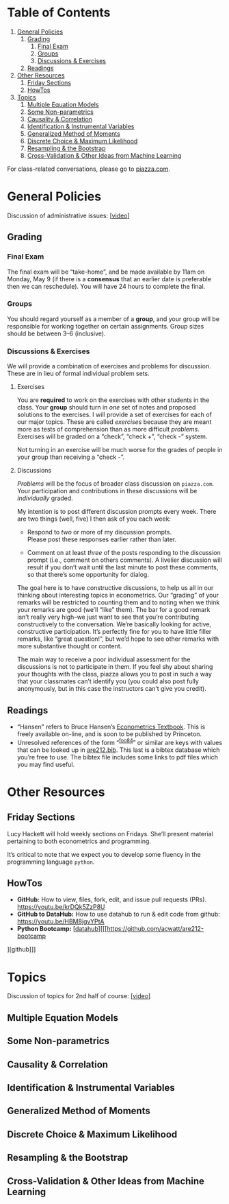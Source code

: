 
# Table of Contents

1.  [General Policies](#orgf960edf)
    1.  [Grading](#orgee51165)
        1.  [Final Exam](#orgdcead41)
        2.  [Groups](#org6d4f280)
        3.  [Discussions & Exercises](#org921188c)
    2.  [Readings](#org664a671)
2.  [Other Resources](#org24f3a82)
    1.  [Friday Sections](#org2860937)
    2.  [HowTos](#org9e9f8b1)
3.  [Topics](#org87d4348)
    1.  [Multiple Equation Models](#org82948d6)
    2.  [Some Non-parametrics](#org381fba4)
    3.  [Causality & Correlation](#orgce39038)
    4.  [Identification & Instrumental Variables](#orgf5c6510)
    5.  [Generalized Method of Moments](#org56c603e)
    6.  [Discrete Choice & Maximum Likelihood](#org7958ab8)
    7.  [Resampling &  the Bootstrap](#org306b8aa)
    8.  [Cross-Validation & Other Ideas from Machine Learning](#org55c5b27)

For class-related conversations, please go to [piazza.com](https://piazza.com/class/km9z4xiuham24j).


<a id="orgf960edf"></a>

# General Policies

Discussion of administrative issues: [[video](https://drive.google.com/file/d/1lrcl99dxnaH2APiQ7d5EwppcpMbhpM8-)]


<a id="orgee51165"></a>

## Grading


<a id="orgdcead41"></a>

### Final Exam

The final exam will be &ldquo;take-home&rdquo;, and be made available by 11am on
Monday, May 9 (if there is a **consensus** that an earlier date is
preferable then we can reschedule).  You will have 24 hours to
complete the final.


<a id="org6d4f280"></a>

### Groups

You should regard yourself as a member of a **group**, and your
group will be responsible for working together on certain
assignments.  Group sizes should be between 3&#x2013;6 (inclusive).  


<a id="org921188c"></a>

### Discussions & Exercises

We will provide a combination of exercises and problems for
discussion.  These are in lieu of formal individual problem sets.  

1.  Exercises

    You are **required** to work on the exercises with other students in
    the class.  Your **group** should turn in *one* set of notes and
    proposed solutions to the exercises.   I will provide a set of
    exercises for each of our major topics.   These are called
    *exercises* because they are meant more as tests of comprehension
    than as more difficult *problems*.  Exercises will be graded on a
    &ldquo;check&rdquo;, &ldquo;check +&rdquo;, &ldquo;check -&rdquo; system.  
    
    Not turning in an exercise will be much worse for the grades of
    people in your group than receiving a &ldquo;check -&rdquo;.

2.  Discussions

    *Problems* will be the focus of broader class discussion on `piazza.com`.  Your
    participation and contributions in these discussions will be
    *individually* graded.
    
    My intention is to post different discussion prompts every week.
    There are two things (well, five) I then ask of you each week: 
    
    -   Respond to *two* or more of my discussion prompts.  
        Please post these responses earlier rather than later.
    
    -   Comment on at least *three* of the posts responding to the
        discussion prompt (i.e., comment on others comments).  A
        livelier discussion will result if you don&rsquo;t wait until the
        last minute to post these comments, so that there&rsquo;s some
        opportunity for dialog.
    
    The goal here is to have constructive discussions, to help us all
    in our thinking about interesting topics in econometrics.  Our
    &ldquo;grading&rdquo; of your remarks will be restricted to counting them and
    to noting when we think your remarks are good (we&rsquo;ll &ldquo;like&rdquo; them).
    The bar for a good remark isn&rsquo;t really very high&#x2013;we just want to
    see that you&rsquo;re contributing constructively to the conversation.
    We&rsquo;re basically looking for active, constructive participation.
    It&rsquo;s perfectly fine for you to have little filler remarks, like
    &ldquo;great question!&rdquo;, but we&rsquo;d hope to see other remarks with more
    substantive thought or content.
    
    The main way to receive a poor individual assessment for the
    discussions is not to participate in them.  If you feel shy about
    sharing your thoughts with the class, piazza allows you to post in
    such a way that your classmates can&rsquo;t identify you (you could also
    post fully anonymously, but in this case the instructors can&rsquo;t
    give you credit).


<a id="org664a671"></a>

## Readings

-   &ldquo;Hansen&rdquo; refers to Bruce Hansen&rsquo;s [Econometrics Textbook](https://www.ssc.wisc.edu/~bhansen/econometrics/Econometrics.pdf).  This is
    freely available on-line, and is soon to be published by Princeton.
-   Unresolved references of the form &ldquo;<sup id="70bc29f9115e168f8de3f30f59f19fa5"><a href="#foo84" title="">foo84</a></sup>&rdquo; or similar are keys
    with values that can be looked up in
    [are212.bib](are212.bib).  This last is a bibtex database which
    you&rsquo;re free to use.  The bibtex file includes some links to pdf
    files which you may find useful.


<a id="org24f3a82"></a>

# Other Resources


<a id="org2860937"></a>

## Friday Sections

Lucy Hackett will hold weekly sections on Fridays.  She&rsquo;ll present
material pertaining to both econometrics and programming.

It&rsquo;s critical to note that we expect you to develop some fluency in
the programming language `python`.  


<a id="org9e9f8b1"></a>

## HowTos

-   **GitHub:** How to view, files, fork, edit, and issue pull requests
    (PRs).  <https://youtu.be/krDQk5ZzP8U>
-   **GitHub to DataHub:** How to use datahub to run & edit code from
    github:  <https://youtu.be/HBM8jgvYPtA>
-   **Python Bootcamp:** [[datahub](http://datahub.berkeley.edu/user-redirect/interact?account=acwatt&repo=are212-bootcamp&branch=master&path=)][[[<https://github.com/acwatt/are212-bootcamp>

][github]]]


<a id="org87d4348"></a>

# Topics

Discussion of topics for 2nd half of course: [[video](https://drive.google.com/file/d/1MmyeW71lNVixYoXcuJTHjdBk-Fu7kpq_)]


<a id="org82948d6"></a>

## Multiple Equation Models


<a id="org381fba4"></a>

## Some Non-parametrics


<a id="orgce39038"></a>

## Causality & Correlation


<a id="orgf5c6510"></a>

## Identification & Instrumental Variables


<a id="org56c603e"></a>

## Generalized Method of Moments


<a id="org7958ab8"></a>

## Discrete Choice & Maximum Likelihood


<a id="org306b8aa"></a>

## Resampling &  the Bootstrap


<a id="org55c5b27"></a>

## Cross-Validation & Other Ideas from Machine Learning

